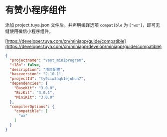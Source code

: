 #  有赞小程序组件

添加 project.tuya.json 文件后，并声明编译选项 `compatible` 为 `["wx"]`，即可无缝使用微信小程序组件。

[https://developer.tuya.com/cn/miniapp/guide/compatible](https://developer.tuya.com/cn/miniapp/develop/miniapp/guide/compatible)

```json
{
  "projectname": "vant_miniprogram",
  "i18n": false,
  "description": "项目配置",
  "baseversion": "2.10.1",
  "projectId": "ty9ciw3aqk1ejohun7",
  "dependencies": {
    "BaseKit": "3.0.0",
    "BizKit": "3.0.1",
    "MiniKit": "3.0.0"
  },
  "compilerOptions": {
    "compatible": [
      "wx"
    ]
  }
}
```
